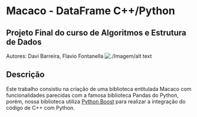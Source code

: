 # Macaco - DataFrame C++/Python 
## Projeto Final do curso de Algoritmos e Estrutura de Dados
Autores: Davi Barreira, Flavio Fontanella
![./Imagem/alt text](./Macaco_Image.png)   

## Descrição
Este trabalho consistiu na criação de uma biblioteca entitulada Macaco
com funcionalidades parecidas com a famosa biblioteca Pandas do Python,
porém, nossa biblioteca utiliza [Python Boost](https://www.boost.org/doc/libs/1_70_0/libs/python/doc/html/index.html)
para realizar a integração do código de C++ com Python.
